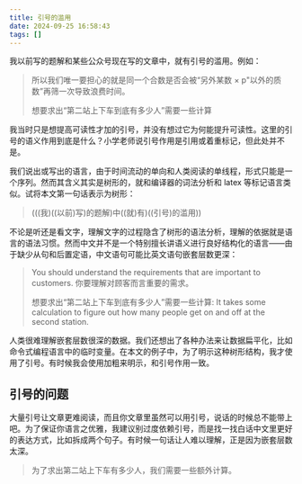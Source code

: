 ```yaml
---
title: 引号的滥用
date: 2024-09-25 16:58:43
tags: []
---
```

我以前写的题解和某些公众号现在写的文章中，就有引号的滥用。例如：

> 所以我们唯一要担心的就是同一个合数是否会被“另外某数 × p"以外的质数”再筛一次导致浪费时间。
>
> 想要求出“第二站上下车到底有多少人”需要一些计算

我当时只是想提高可读性才加的引号，并没有想过它为何能提升可读性。这里的引号的语义作用到底是什么？小学老师说引号作用是引用或着重标记，但此处并不是。

我们说出或写出的语言，由于时间流动的单向和人类阅读的单线程，形式只能是一个序列。然而其含义其实是树形的，就和编译器的词法分析和 latex 等标记语言类似。试将本文第一句话表示为树形：

> (((我)((以前)写)的题解)中((就)有)((引号)的滥用))

不论是听还是看文字，理解文字的过程隐含了树形的语法分析，理解的依据就是语言的语法习惯。然而中文并不是一个特别擅长讲语义进行良好结构化的语言——由于缺少从句和后置定语，中文语句可能比英文语句嵌套层数更深：

> You should understand the requirements that are important to customers. 你要理解对顾客而言重要的需求。
>
> 想要求出“第二站上下车到底有多少人”需要一些计算: It takes some calculation to figure out how many people get on and off at the second station.

人类很难理解嵌套层数很深的数据。我们还想出了各种办法来让数据扁平化，比如命令式编程语言中的临时变量。在本文的例子中，为了明示这种树形结构，我才使用了引号。有时候我会使用加粗来明示，和引号作用一致。

## 引号的问题

大量引号让文章更难阅读，而且你文章里虽然可以用引号，说话的时候总不能带上吧。为了保证你语言之优雅，我建议别过度依赖引号，而是找一找白话中文里更好的表达方式，比如拆成两个句子。有时候一句话让人难以理解，正是因为嵌套层数太深。

> 为了求出第二站上下车有多少人，我们需要一些额外计算。
